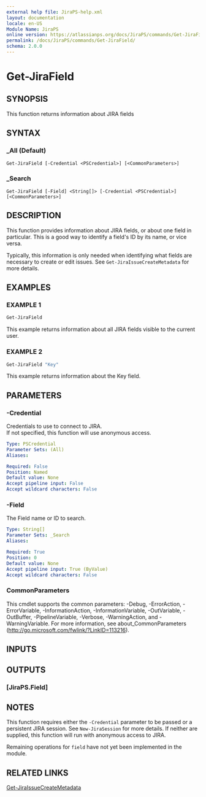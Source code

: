 ```yaml
---
external help file: JiraPS-help.xml
layout: documentation
locale: en-US
Module Name: JiraPS
online version: https://atlassianps.org/docs/JiraPS/commands/Get-JiraField/
permalink: /docs/JiraPS/commands/Get-JiraField/
schema: 2.0.0
---
```


# Get-JiraField

## SYNOPSIS

This function returns information about JIRA fields

## SYNTAX

### _All (Default)
```
Get-JiraField [-Credential <PSCredential>] [<CommonParameters>]
```

### _Search
```
Get-JiraField [-Field] <String[]> [-Credential <PSCredential>] [<CommonParameters>]
```

## DESCRIPTION

This function provides information about JIRA fields, or about one field in particular.
This is a good way to identify a field's ID by its name, or vice versa.

Typically, this information is only needed when identifying what fields are necessary to create or edit issues.
See `Get-JiraIssueCreateMetadata` for more details.

## EXAMPLES

### EXAMPLE 1

```powershell
Get-JiraField
```

This example returns information about all JIRA fields visible to the current user.

### EXAMPLE 2

```powershell
Get-JiraField "Key"
```

This example returns information about the Key field.

## PARAMETERS

### -Credential

Credentials to use to connect to JIRA.  
If not specified, this function will use anonymous access.

```yaml
Type: PSCredential
Parameter Sets: (All)
Aliases:

Required: False
Position: Named
Default value: None
Accept pipeline input: False
Accept wildcard characters: False
```

### -Field

The Field name or ID to search.

```yaml
Type: String[]
Parameter Sets: _Search
Aliases:

Required: True
Position: 0
Default value: None
Accept pipeline input: True (ByValue)
Accept wildcard characters: False
```

### CommonParameters
This cmdlet supports the common parameters: -Debug, -ErrorAction, -ErrorVariable, -InformationAction, -InformationVariable, -OutVariable, -OutBuffer, -PipelineVariable, -Verbose, -WarningAction, and -WarningVariable. For more information, see about_CommonParameters (http://go.microsoft.com/fwlink/?LinkID=113216).

## INPUTS

## OUTPUTS

### [JiraPS.Field]

## NOTES

This function requires either the `-Credential` parameter to be passed or a persistent JIRA session.
See `New-JiraSession` for more details.
If neither are supplied, this function will run with anonymous access to JIRA.

Remaining operations for `field` have not yet been implemented in the module.

## RELATED LINKS

[Get-JiraIssueCreateMetadata](../Get-JiraIssueCreateMetadata/)
